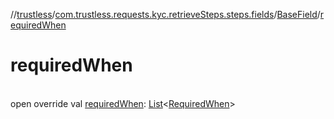 //[trustless](../../../index.md)/[com.trustless.requests.kyc.retrieveSteps.steps.fields](../index.md)/[BaseField](index.md)/[requiredWhen](required-when.md)

# requiredWhen

\
open override val [requiredWhen](required-when.md): [List](https://kotlinlang.org/api/latest/jvm/stdlib/kotlin.collections/-list/index.html)&lt;[RequiredWhen](../../com.trustless.requests.kyc.retrieveSteps/-required-when/index.md)&gt;
